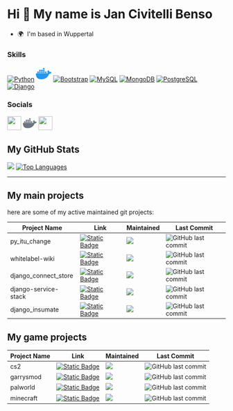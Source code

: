 Hi 👋 My name is Jan Civitelli Benso
====================================

* 🌍  I'm based in Wuppertal

### Skills

<p align="left">
<a href="https://www.python.org/" target="_blank" rel="noreferrer"><img src="https://raw.githubusercontent.com/danielcranney/readme-generator/main/public/icons/skills/python-colored.svg" width="36" height="36" alt="Python" /></a>
<a href="https://www.docker.com/" target="_blank" rel="noreferrer"><img src="https://raw.githubusercontent.com/danielcranney/profileme-dev/main/public/icons/skills/docker-colored.svg" width="36" height="36" alt="Docker" /></a>
<a href="https://getbootstrap.com/" target="_blank" rel="noreferrer"><img src="https://raw.githubusercontent.com/danielcranney/readme-generator/main/public/icons/skills/bootstrap-colored.svg" width="36" height="36" alt="Bootstrap" /></a>
<a href="https://www.mysql.com/" target="_blank" rel="noreferrer"><img src="https://raw.githubusercontent.com/danielcranney/readme-generator/main/public/icons/skills/mysql-colored.svg" width="36" height="36" alt="MySQL" /></a>
<a href="https://www.mongodb.com/" target="_blank" rel="noreferrer"><img src="https://raw.githubusercontent.com/danielcranney/readme-generator/main/public/icons/skills/mongodb-colored.svg" width="36" height="36" alt="MongoDB" /></a>
<a href="https://www.postgresql.org/" target="_blank" rel="noreferrer"><img src="https://raw.githubusercontent.com/danielcranney/readme-generator/main/public/icons/skills/postgresql-colored.svg" width="36" height="36" alt="PostgreSQL" /></a>
<a href="https://www.djangoproject.com/" target="_blank" rel="noreferrer"><img src="https://raw.githubusercontent.com/danielcranney/readme-generator/main/public/icons/skills/django.svg" width="36" height="36" alt="Django" /></a>
</p>


### Socials

<p align="left">
<a href="https://www.github.com/jcivitel" target="_blank" rel="noreferrer"><img src="https://raw.githubusercontent.com/danielcranney/readme-generator/main/public/icons/socials/github.svg" width="32" height="32" /></a>
<a href="https://hub.docker.com/repositories/jcivitell" target="_blank" rel="noreferrer"><img src="https://raw.githubusercontent.com/danielcranney/profileme-dev/main/public/icons/skills/docker-dark.svg" width="32" height="32" /></a>
<a href="https://bitbucket.org/jcivi" target="_blank" rel="noreferrer"><img src="https://flight-deck-assets-bifrost.prod-east.frontend.public.atl-paas.net/assets/image/logos/contrib/bitbucket/icons/blue.svg" width="32" height="32" /></a>
</p>

<!-- ### Badges -->

## My GitHub Stats

<a href="http://www.github.com/jcivitel"><img src="https://github-readme-streak-stats.herokuapp.com/?user=jcivitel&stroke=ffffff&background=1c1917&ring=0891b2&fire=0891b2&currStreakNum=ffffff&currStreakLabel=0891b2&sideNums=ffffff&sideLabels=ffffff&dates=ffffff&hide_border=true" /></a>
<a href="https://github.com/jcivitel" align="left"><img src="https://github-readme-stats.vercel.app/api/top-langs/?username=jcivitel&langs_count=10&title_color=0891b2&text_color=ffffff&icon_color=0891b2&bg_color=1c1917&hide_border=true&locale=en&custom_title=Top%20%Languages" alt="Top Languages" /></a>

---

## My main projects

here are some of my active maintained git projects:

| Project Name   |      Link      |  Maintained | Last Commit |
|----------|-------------|------|------|
| py_itu_change |  [![Static Badge](https://img.shields.io/badge/GitHub-py_itu_change-green?logo=github)](https://github.com/jcivitel/py_itu_change) | [![](https://img.shields.io/maintenance/yes/2024)](https://github.com/jcivitel/py_itu_change) | ![GitHub last commit](https://img.shields.io/github/last-commit/jcivitel/py_itu_change) |
| whitelabel-wiki | [![Static Badge](https://img.shields.io/badge/GitHub-whitelabel_wiki-green?logo=github)](https://github.com/jcivitel/whitelabel-wiki) | [![](https://img.shields.io/maintenance/yes/2024)](https://github.com/jcivitel/whitelabel-wiki) | ![GitHub last commit](https://img.shields.io/github/last-commit/jcivitel/whitelabel-wiki) |
| django_connect_store | [![Static Badge](https://img.shields.io/badge/GitHub-django_connect_store-green?logo=github)](https://github.com/jcivitel/django_connect_store) | [![](https://img.shields.io/maintenance/yes/2024)](https://github.com/jcivitel/django_connect_store) | ![GitHub last commit](https://img.shields.io/github/last-commit/jcivitel/django_connect_store) |
| django-service-stack | [![Static Badge](https://img.shields.io/badge/GitHub-django_service_stack-green?logo=github)](https://github.com/jcivitel/django-service-stack) | [![](https://img.shields.io/maintenance/yes/2024)](https://github.com/jcivitel/django-service-stack) | ![GitHub last commit](https://img.shields.io/github/last-commit/jcivitel/django-service-stack) |
| django_insumate | [![Static Badge](https://img.shields.io/badge/GitHub-django_insumate-green?logo=github)](https://github.com/jcivitel/django_insumate) | [![](https://img.shields.io/maintenance/yes/2024)](https://github.com/jcivitel/django_insumate) | ![GitHub last commit](https://img.shields.io/github/last-commit/jcivitel/django_insumate) |

## My game projects
| Project Name   |      Link      |  Maintained | Last Commit |
|----------|-------------|------|------|
| cs2 |    [![Static Badge](https://img.shields.io/badge/GitHub-cs2-green?logo=github)](https://github.com/jcivitel/cs2)   |   [![](https://img.shields.io/maintenance/yes/2024)](https://github.com/jcivitel/cs2) | ![GitHub last commit](https://img.shields.io/github/last-commit/jcivitel/cs2) |
| garrysmod | [![Static Badge](https://img.shields.io/badge/GitHub-garrysmod-green?logo=github)](https://github.com/jcivitel/garrysmod) |    [![](https://img.shields.io/maintenance/yes/2024)](https://github.com/jcivitel/garrysmod) | ![GitHub last commit](https://img.shields.io/github/last-commit/jcivitel/garrysmod) |
| palworld | [![Static Badge](https://img.shields.io/badge/GitHub-palworld-green?logo=github)](https://github.com/jcivitel/palworld) | [![](https://img.shields.io/maintenance/yes/2024)](https://github.com/jcivitel/palworld) | ![GitHub last commit](https://img.shields.io/github/last-commit/jcivitel/palworld) |
| minecraft | [![Static Badge](https://img.shields.io/badge/GitHub-minecraft_server-green?logo=github)](https://github.com/jcivitel/minecraft-server) | [![](https://img.shields.io/maintenance/yes/2024)](https://github.com/jcivitel/minecraft-server) | ![GitHub last commit](https://img.shields.io/github/last-commit/jcivitel/minecraft-server) |
